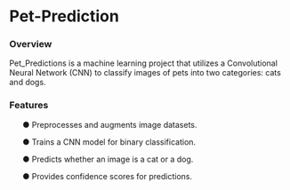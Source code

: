 # Pet-Prediction
### Overview

Pet_Predictions is a machine learning project that utilizes a Convolutional Neural Network (CNN) to classify images of pets into two categories: cats and dogs.

### Features

<ul dir="auto">
● Preprocesses and augments image datasets.

● Trains a CNN model for binary classification.

● Predicts whether an image is a cat or a dog.

● Provides confidence scores for predictions. 
</ul>
